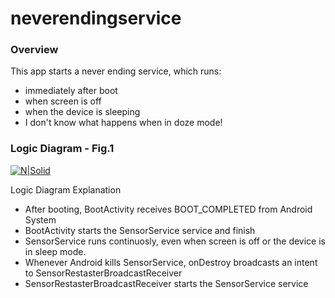 # neverendingservice
### Overview
This app starts a never ending service, which runs:
- immediately after boot
- when screen is off
- when the device is sleeping
- I don't know what happens when in doze mode! 

### Logic Diagram - Fig.1
[![N|Solid](https://www.dogsally.com/github/neverendingservice.jpg)](https://nodesource.com/products/nsolid)

Logic Diagram Explanation
- After booting, BootActivity receives BOOT_COMPLETED from Android System
- BootActivity starts the SensorService service and finish
- SensorService runs continuosly, even when screen is off or the device is in sleep mode. 
- Whenever Android kills SensorService, onDestroy broadcasts an intent to SensorRestasterBroadcastReceiver
- SensorRestasterBroadcastReceiver starts the SensorService service
